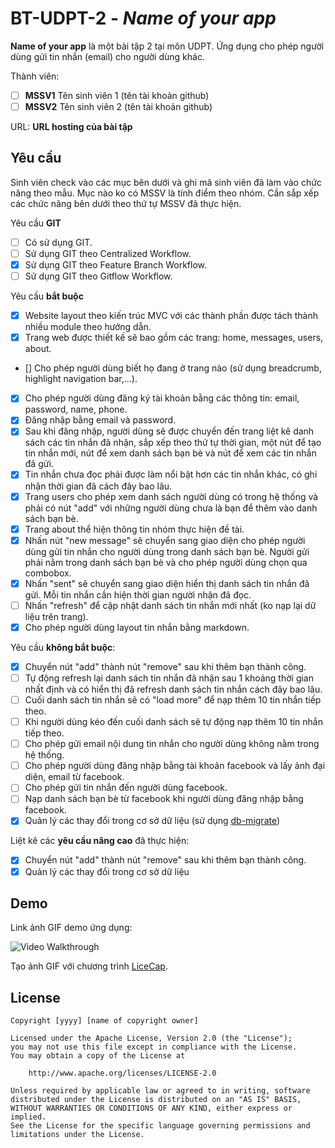 # BT-UDPT-2 - *Name of your app*

**Name of your app** là một bài tập 2 tại môn UDPT. Ứng dụng cho phép người dùng gửi tin nhắn (email) cho người dùng khác.

Thành viên:
* [ ] **MSSV1** Tên sinh viên 1 (tên tài khoản github)
* [ ] **MSSV2** Tên sinh viên 2 (tên tài khoản github)

URL: **URL hosting của bài tập**

## Yêu cầu

Sinh viên check vào các mục bên dưới và ghi mã sinh viên đã làm vào chức năng theo mẫu. Mục nào ko có MSSV là tính điểm theo nhóm. Cần sắp xếp các chức năng bên dưới theo thứ tự MSSV đã thực hiện.

Yêu cầu **GIT**
* [ ] Có sử dụng GIT.
* [ ] Sử dụng GIT theo Centralized Workflow.
* [x] Sử dụng GIT theo Feature Branch Workflow.
* [ ] Sử dụng GIT theo Gitflow Workflow.

Yêu cầu **bắt buộc**
* [x] Website layout theo kiến trúc MVC với các thành phần được tách thành nhiều module theo hướng dẫn.
* [x] Trang web được thiết kế sẽ bao gồm các trang: home, messages, users, about.
* [] Cho phép người dùng biết họ đang ở trang nào (sử dụng breadcrumb, highlight navigation bar,...).
* [x] Cho phép người dùng đăng ký tài khoản bằng các thông tin: email, password, name, phone.
* [x] Đăng nhập bằng email và password.
* [x] Sau khi đăng nhập, người dùng sẽ được chuyển đến trang liệt kê danh sách các tin nhắn đã nhận, sắp xếp theo thứ tự thời gian, một nút để tạo tin nhắn mới, nút để xem danh sách bạn bè và nút để xem các tin nhắn đã gửi.
* [x] Tin nhắn chưa đọc phải được làm nổi bật hơn các tin nhắn khác, có ghi nhận thời gian đã cách đây bao lâu.
* [x] Trang users cho phép xem danh sách người dùng có trong hệ thống và phải có nút "add" với những người dùng chưa là bạn để thêm vào danh sách bạn bè.
* [x] Trang about thể hiện thông tin nhóm thực hiện đề tài.
* [x] Nhấn nút "new message" sẽ chuyển sang giao diện cho phép người dùng gửi tin nhắn cho người dùng trong danh sách bạn bè. Người gửi phải nằm trong danh sách bạn bè và cho phép người dùng chọn qua combobox.
* [x] Nhấn "sent" sẽ chuyển sang giao diện hiển thị danh sách tin nhắn đã gửi. Mỗi tin nhắn cần hiện thời gian người nhận đã đọc.
* [ ] Nhấn "refresh" để cập nhật danh sách tin nhắn mới nhất (ko nạp lại dữ liệu trên trang).
* [x] Cho phép người dùng layout tin nhắn bằng markdown.

Yêu cầu **không bắt buộc**:
* [x] Chuyển nút "add" thành nút "remove" sau khi thêm bạn thành công.
* [ ] Tự động refresh lại danh sách tin nhắn đã nhận sau 1 khoảng thời gian nhất định và có hiển thị đã refresh danh sách tin nhắn cách đây bao lâu.
* [ ] Cuối danh sách tin nhắn sẽ có "load more" để nạp thêm 10 tin nhắn tiếp theo.
* [ ] Khi người dùng kéo đến cuối danh sách sẽ tự động nạp thêm 10 tin nhắn tiếp theo.
* [ ] Cho phép gửi email nội dung tin nhắn cho người dùng không nằm trong hệ thống.
* [ ] Cho phép người dùng đăng nhập bằng tài khoản facebook và lấy ảnh đại diện, email từ facebook.
* [ ] Cho phép gửi tin nhắn đến người dùng facebook.
* [ ] Nạp danh sách bạn bè từ facebook khi người dùng đăng nhập bằng facebook.
* [x] Quản lý các thay đổi trong cơ sở dữ liệu (sử dụng [db-migrate](https://www.npmjs.com/package/db-migrate))

Liệt kê các **yêu cầu nâng cao** đã thực hiện:
* [x] Chuyển nút "add" thành nút "remove" sau khi thêm bạn thành công.
* [x] Quản lý các thay đổi trong cơ sở dữ liệu

## Demo

Link ảnh GIF demo ứng dụng:

![Video Walkthrough](demo.gif)

Tạo ảnh GIF với chương trình [LiceCap](http://www.cockos.com/licecap/).


## License

    Copyright [yyyy] [name of copyright owner]

    Licensed under the Apache License, Version 2.0 (the "License");
    you may not use this file except in compliance with the License.
    You may obtain a copy of the License at

        http://www.apache.org/licenses/LICENSE-2.0

    Unless required by applicable law or agreed to in writing, software
    distributed under the License is distributed on an "AS IS" BASIS,
    WITHOUT WARRANTIES OR CONDITIONS OF ANY KIND, either express or implied.
    See the License for the specific language governing permissions and
    limitations under the License.
